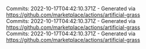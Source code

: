 Commits: 2022-10-17T04:42:10.371Z - Generated via https://github.com/marketplace/actions/artificial-grass
<br>
Commits: 2022-10-17T04:42:10.371Z - Generated via https://github.com/marketplace/actions/artificial-grass
<br>
Commits: 2022-10-17T04:42:10.371Z - Generated via https://github.com/marketplace/actions/artificial-grass
<br>
